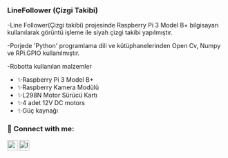 ### LineFollower (Çizgi Takibi)

-Line Follower(Çizgi takibi) projesinde Raspberry Pi 3 Model B+ bilgisayarı kullanılarak görüntü işleme ile siyah çizgi takibi yapılmıştır.

-Porjede 'Python' programlama dili ve kütüphanelerinden Open Cv, Numpy ve RPi.GPIO kullanılmıştır.

-Robotta kullanılan malzemler
- ✨Raspberry Pi 3 Model B+
- ✨Raspberry Kamera Modülü
- ✨L298N Motor Sürücü Kartı
- ✨4 adet 12V DC motors
- ✨Güç kaynağı



### 📩 Connect with me:

[<img align="left" height="24" width="24" src="https://cdn.jsdelivr.net/npm/simple-icons@v4/icons/gmail.svg" />][gmail]

[<img align="left" alt="linkedin | LinkedIn" width="24px" src="https://raw.githubusercontent.com/peterthehan/peterthehan/master/assets/linkedin.svg" />][linkedin]

<br />

[linkedin]:https://www.linkedin.com/in/melike-nur-k%C3%B6seo%C4%9Flu-2aaa27209/

[gmail]: mailto:koseoglumelikenur@gmail.com

<br />
